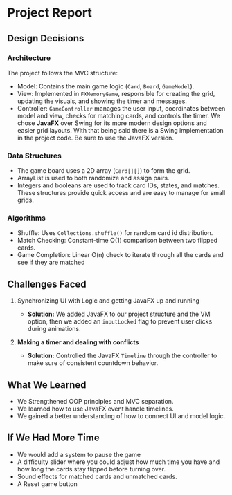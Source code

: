 # Project Report

## Design Decisions

### Architecture
The project follows the MVC structure:
- Model: Contains the main game logic (`Card`, `Board`, `GameModel`). 
- View: Implemented in `FXMemoryGame`, responsible for creating the grid, updating the visuals, and showing the timer and messages.
- Controller: `GameController` manages the user input, coordinates between model and view, checks for matching cards, and controls the timer.
We chose **JavaFX** over Swing for its more modern design options and easier grid layouts. With that being said there is a Swing implementation in the project code. Be sure to use the JavaFX version.

### Data Structures
- The game board uses a 2D array (`Card[][]`) to form the grid.
- ArrayList is used to both randomize and assign pairs.
- Integers and booleans are used to track card IDs, states, and matches.
These structures provide quick access and are easy to manage for small grids.

### Algorithms
- Shuffle: Uses `Collections.shuffle()` for random card id distribution.
- Match Checking: Constant-time O(1) comparison between two flipped cards.
- Game Completion: Linear O(n) check to iterate through all the cards and see if they are matched

## Challenges Faced
1. Synchronizing UI with Logic and getting JavaFX up and running
   - **Solution:** We added JavaFX to our project structure and the VM option, then we added an `inputLocked` flag to prevent user clicks during animations.
   
2. **Making a timer and dealing with conflicts**
   - **Solution:** Controlled the JavaFX `Timeline` through the controller to make sure of consistent countdown behavior. 

## What We Learned
- We Strengthened OOP principles and MVC separation.
- We learned how to use JavaFX event handle timelines.
- We gained a better understanding of how to connect UI and model logic.

## If We Had More Time
- We would add a system to pause the game
- A difficulty slider where you could adjust how much time you have and how long the cards stay flipped before turning over.
- Sound effects for matched cards and unmatched cards.
- A Reset game button
